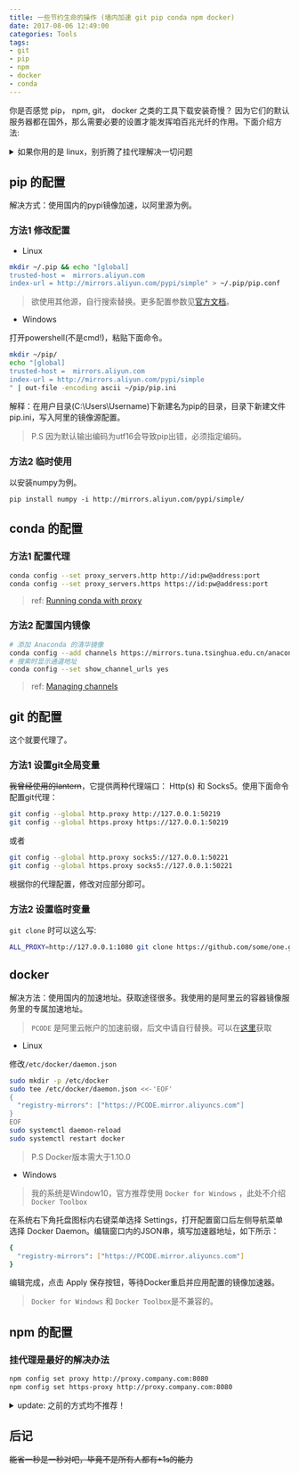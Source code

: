```yaml
---
title: 一些节约生命的操作 (墙内加速 git pip conda npm docker)
date: 2017-08-06 12:49:00
categories: Tools
tags: 
- git
- pip
- npm
- docker
- conda
---
```


你是否感觉  pip， npm, git， docker 之类的工具下载安装奇慢？
因为它们的默认服务器都在国外，那么需要必要的设置才能发挥咱百兆光纤的作用。下面介绍方法:

<!--more-->

<details>

<summary>如果你用的是 linux，别折腾了挂代理解决一切问题</summary>

简单配置下全局代理，也可以将下面这句加入 profile 中

```sh
# 假如你的代理地址是 http://127.0.0.1:1080
export proxy=http://127.0.0.1:1080; export http_proxy=$proxy https_proxy=$proxy no_proxy="localhost, 127.0.0.0/8, ::1"
```

用 `privoxy` 稍微折腾下见[这篇文章](http://www.findshank.com/2018/04/15/Linux%E4%B8%8B%E4%BD%BF%E7%94%A8SS%E6%9C%AC%E5%9C%B0%E4%BB%A3%E7%90%86/)

</details>

## pip 的配置

解决方式：使用国内的pypi镜像加速，以阿里源为例。

### 方法1 修改配置

* Linux

```sh
mkdir ~/.pip && echo "[global]
trusted-host =  mirrors.aliyun.com
index-url = http://mirrors.aliyun.com/pypi/simple" > ~/.pip/pip.conf
```

> 欲使用其他源，自行搜索替换。更多配置参数见[官方文档](http://www.pip-installer.org/en/latest/configuration.html)。

* Windows

打开powershell(不是cmd!)，粘贴下面命令。

```sh
mkdir ~/pip/
echo "[global]
trusted-host =  mirrors.aliyun.com
index-url = http://mirrors.aliyun.com/pypi/simple
" | out-file -encoding ascii ~/pip/pip.ini
```

解释：在用户目录(C:\Users\Username)下新建名为pip的目录，目录下新建文件pip.ini，写入阿里的镜像源配置。

> P.S 因为默认输出编码为utf16会导致pip出错，必须指定编码。

### 方法2 临时使用

以安装numpy为例。

```shell
pip install numpy -i http://mirrors.aliyun.com/pypi/simple/
```

## conda 的配置

### 方法1 配置代理

```sh
conda config --set proxy_servers.http http://id:pw@address:port
conda config --set proxy_servers.https https://id:pw@address:port
```

> ref: [Running conda with proxy](https://stackoverflow.com/a/48416007)

### 方法2 配置国内镜像

```sh
# 添加 Anaconda 的清华镜像
conda config --add channels https://mirrors.tuna.tsinghua.edu.cn/anaconda/pkgs/free/
# 搜索时显示通道地址
conda config --set show_channel_urls yes
```

> ref: [Managing channels](https://docs.conda.io/projects/conda/en/latest/user-guide/tasks/manage-channels.html)

## git 的配置

这个就要代理了。

### 方法1 设置git全局变量

~~我曾经使用的lantern~~，它提供两种代理端口： Http(s) 和 Socks5。使用下面命令配置git代理：

```sh
git config --global http.proxy http://127.0.0.1:50219
git config --global https.proxy https://127.0.0.1:50219
```

或者

```sh
git config --global http.proxy socks5://127.0.0.1:50221
git config --global https.proxy socks5://127.0.0.1:50221
```

根据你的代理配置，修改对应部分即可。

### 方法2 设置临时变量

`git clone` 时可以这么写:

```sh
ALL_PROXY=http://127.0.0.1:1080 git clone https://github.com/some/one.git
```

## docker

解决方法：使用国内的加速地址。获取途径很多。我使用的是阿里云的容器镜像服务里的专属加速地址。

> `PCODE` 是阿里云帐户的加速前缀，后文中请自行替换。可以在[这里](https://cr.console.aliyun.com/#/accelerator)获取

* Linux

修改`/etc/docker/daemon.json`

```sh 
sudo mkdir -p /etc/docker
sudo tee /etc/docker/daemon.json <<-'EOF'
{
  "registry-mirrors": ["https://PCODE.mirror.aliyuncs.com"]
}
EOF
sudo systemctl daemon-reload
sudo systemctl restart docker
```

> P.S Docker版本需大于1.10.0

* Windows

> 我的系统是Window10，官方推荐使用 `Docker for Windows` ，此处不介绍 `Docker Toolbox`

在系统右下角托盘图标内右键菜单选择 Settings，打开配置窗口后左侧导航菜单选择 Docker Daemon。编辑窗口内的JSON串，填写加速器地址，如下所示：

```sh
{
  "registry-mirrors": ["https://PCODE.mirror.aliyuncs.com"]
}
```

编辑完成，点击 Apply 保存按钮，等待Docker重启并应用配置的镜像加速器。

> `Docker for Windows` 和 `Docker Toolbox`是不兼容的。

## npm 的配置

### 挂代理是最好的解决办法

```sh
npm config set proxy http://proxy.company.com:8080
npm config set https-proxy http://proxy.company.com:8080
```

<details>

<summary> update: 之前的方式均不推荐！ </summary>

~~解决方式：也是替换国内的源，以淘宝源为例。~~

### ~~方法1 修改默认库配置(不推荐！会有莫名其妙的问题)~~

```sh
npm config set registry https://registry.npm.taobao.org
```

### ~~方法2 使用cnpm~~

使用cnpm命令替代npm命令。

```sh
npm install -g cnpm --registry=https://registry.npm.taobao.org
```

### ~~方法3 临时替换下载源~~

以安装Express为例。

```sh
npm --registry=https://registry.npm.taobao.org install express
```

</details>

## 后记

~~能省一秒是一秒对吧，毕竟不是所有人都有+1s的能力~~
